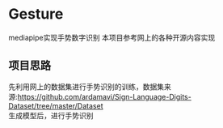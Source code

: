 # Gesture
mediapipe实现手势数字识别
本项目参考网上的各种开源内容实现
## 项目思路
先利用网上的数据集进行手势识别的训练，数据集来源:<https://github.com/ardamavi/Sign-Language-Digits-Dataset/tree/master/Dataset><br/>
生成模型后，进行手势识别
